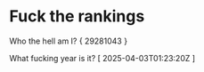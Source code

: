 # Fuck the rankings

Who the hell am I?
{ 29281043 }

What fucking year is it?
[ 2025-04-03T01:23:20Z ]
